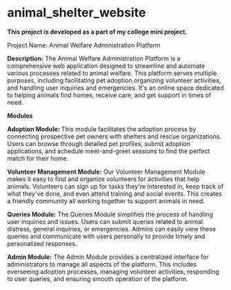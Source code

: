 # animal_shelter_website
**This project is developed as a part of my college mini project.**

Project Name: Animal Welfare Administration Platform

 **Description:**
                                     The Animal Welfare Administration Platform is a comprehensive web application designed to streamline and automate various processes related to animal welfare. This platform serves multiple purposes, including facilitating pet adoption,organizing volunteer activities, and handling user inquiries and emergencies. It's an online space dedicated to helping animals find homes, receive care, and get support in times of need.

 **Modules**

 **Adoption Module:**
               This module facilitates the adoption process by connecting prospective pet owners with shelters and rescue organizations. Users can browse through detailed pet profiles, submit adoption applications, and schedule meet-and-greet sessions to find the perfect match for their home.

**Volunteer Management Module:**
                          Our Volunteer Management Module makes it easy to find and organize volunteers for activities that help animals. Volunteers can sign up for tasks they're interested in, keep track of what they've done, and even attend training and social events. This creates a friendly community all working together to support animals in need.
                          
 **Queries Module:**
               The Queries Module simplifies the process of handling user inquiries and issues. Users can submit queries related to animal distress, general inquiries, or emergencies. Admins can easily view these queries and communicate with users personally to provide timely and personalized responses.

 **Admin Module:**
                  The Admin Module provides a centralized interface for administrators to manage all aspects of the platform. This includes overseeing adoption processes, managing volunteer activities, responding to user queries, and ensuring smooth operation of the platform.

